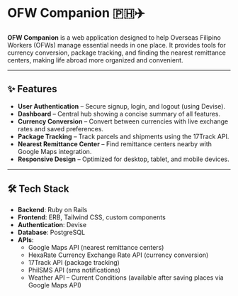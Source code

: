 # OFW Companion 🇵🇭✈️  

**OFW Companion** is a web application designed to help Overseas Filipino Workers (OFWs) manage essential needs in one place. It provides tools for currency conversion, package tracking, and finding the nearest remittance centers, making life abroad more organized and convenient.  

---

## ✨ Features  

- **User Authentication** – Secure signup, login, and logout (using Devise).  
- **Dashboard** – Central hub showing a concise summary of all features.  
- **Currency Conversion** – Convert between currencies with live exchange rates and saved preferences.  
- **Package Tracking** – Track parcels and shipments using the 17Track API.  
- **Nearest Remittance Center** – Find remittance centers nearby with Google Maps integration.  
- **Responsive Design** – Optimized for desktop, tablet, and mobile devices.  

---

## 🛠️ Tech Stack  

- **Backend**: Ruby on Rails  
- **Frontend**: ERB, Tailwind CSS, custom components  
- **Authentication**: Devise  
- **Database**: PostgreSQL  
- **APIs**:  
  - Google Maps API (nearest remittance centers)  
  - HexaRate Currency Exchange Rate API (currency conversion)  
  - 17Track API (package tracking)  
  - PhilSMS API (sms notifications)
  - Weather API – Current Conditions (available after saving places via Google Maps API)
  
